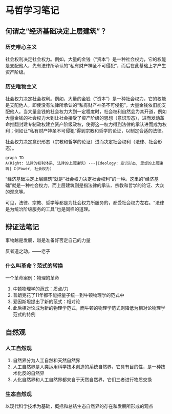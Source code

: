 # 马哲学习笔记

## 何谓之“经济基础决定上层建筑”？

### 历史唯心主义

社会权利决定社会权力。例如，大量的金钱（“资本”）是一种社会权力，它的权能是支配他人，先有法律所承认的“私有财产神圣不可侵犯”，而后在此基础上才产生资产阶级。

### 历史唯物主义

社会权力决定社会权利。例如，大量的金钱（“资本”）是一种社会权力，它的权能是支配他人，即使没有法律所承认的“私有财产神圣不可侵犯”，大量金钱依旧能支配他人。当大量金钱的社会权力大到一定程度时，社会权利自然会为其开道，例如大量金钱的社会权力大到让社会接受了资产阶级的思想（意识形态），进而发动革命推翻封建专制政权建立资产阶级政权，使得这一权力得到法律的承认进而成为权利；例如让“私有财产神圣不可侵犯”得到宗教和哲学的论证，以制定合适的法律。


社会权力决定意识形态（宗教和哲学的论证）进而决定社会权利（法律、社会形态）。
```mermaid
graph TD
A(Right: 法律的权利体系, 法律的上层建筑) ---|Ideology: 意识形态, 思想的上层建筑| C(Power, 社会权力)
```

“经济基础决定上层建筑”就是“社会权力决定社会权利”的一种。这里的“经济基础”就是一种社会权力，而上层建筑则是指法律的承认、宗教和哲学的论证、大众的观念等。

可见，法律、宗教、哲学等都是为社会权力所服务的，都受社会权力左右。“法律是为统治阶级服务的工具”也是同样的道理。

## 辩证法笔记

事物越是发展，越是准备好否定自己的力量

反者道之动。——老子

### 什么叫革命？范式的转换

一个革命案例：物理的革命

1. 牛顿物理学的范式：质点/力
2. 普朗克花了11年都不能把量子统一到牛顿物理学的范式中
3. 爱因斯坦提出了新的范式：相对论
4. 此后相对论成为新的物理学范式，而牛顿的物理学范式则降低为相对论物理学范式的特例

## 自然观

### 人工自然观

1. 自然界分为人工自然和天然自然界
2. 人工自然界是人类运用科学技术创造的系统自然界，它具有目的性，是一种技术化反的自然界
3. 人化自然界和人工自然界都来自于天然自然界，它们三者进行物质交换

### 生态自然观

以现代科学技术为基础，概括和总结生态自然界的存在和发展所形成的观点